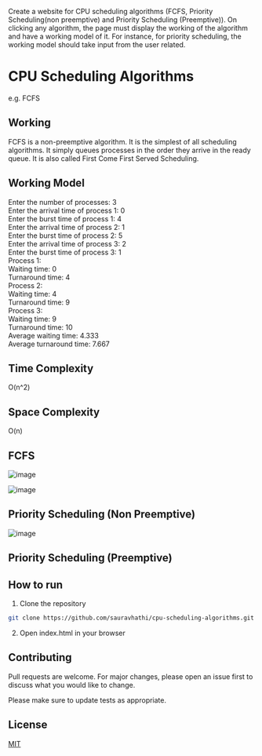Create a website for CPU scheduling algorithms (FCFS, Priority Scheduling(non preemptive) and Priority Scheduling (Preemptive)). On clicking any algorithm, the page must display the working of the algorithm and have a working model of it. For instance, for priority scheduling, the working model should take input from the user related.


# CPU Scheduling Algorithms

e.g. FCFS

## Working

FCFS is a non-preemptive algorithm. It is the simplest of all scheduling algorithms. It simply queues processes in the order they arrive in the ready queue. It is also called First Come First Served Scheduling.

## Working Model

Enter the number of processes: 3\
Enter the arrival time of process 1: 0\
Enter the burst time of process 1: 4\
Enter the arrival time of process 2: 1\
Enter the burst time of process 2: 5\
Enter the arrival time of process 3: 2\
Enter the burst time of process 3: 1\
Process 1:\
Waiting time: 0\
Turnaround time: 4\
Process 2:\
Waiting time: 4\
Turnaround time: 9\
Process 3:\
Waiting time: 9\
Turnaround time: 10\
Average waiting time: 4.333\
Average turnaround time: 7.667

## Time Complexity

O(n^2)

## Space Complexity

O(n)

## FCFS 

![image](https://user-images.githubusercontent.com/61316762/194719932-5d06790e-778b-4a45-a7e1-c41291903adc.png)

![image](https://user-images.githubusercontent.com/61316762/194719940-e7a94525-64d4-447c-a923-2bb1064ca4f4.png)


## Priority Scheduling (Non Preemptive)

![image](https://user-images.githubusercontent.com/61316762/194719945-d864dc35-f57c-4be4-b1f4-0db20080079c.png)


## Priority Scheduling (Preemptive)

## How to run

1. Clone the repository

```bash
git clone https://github.com/sauravhathi/cpu-scheduling-algorithms.git
```

2. Open index.html in your browser

## Contributing

Pull requests are welcome. For major changes, please open an issue first to discuss what you would like to change.

Please make sure to update tests as appropriate.

## License

[MIT](https://github.com/sauravhathi/cpu-scheduling-algorithms/blob/main/LICENSE)
